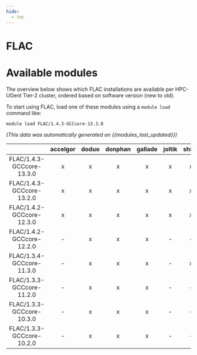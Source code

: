 ```yaml
---
hide:
  - toc
---
```


FLAC
====

# Available modules


The overview below shows which FLAC installations are available per HPC-UGent Tier-2 cluster, ordered based on software version (new to old).

To start using FLAC, load one of these modules using a `module load` command like:

```shell
module load FLAC/1.4.3-GCCcore-13.3.0
```

*(This data was automatically generated on {{modules_last_updated}})*  

| |accelgor|doduo|donphan|gallade|joltik|shinx|
| :---: | :---: | :---: | :---: | :---: | :---: | :---: |
|FLAC/1.4.3-GCCcore-13.3.0|x|x|x|x|x|x|
|FLAC/1.4.3-GCCcore-13.2.0|x|x|x|x|x|x|
|FLAC/1.4.2-GCCcore-12.3.0|x|x|x|x|x|x|
|FLAC/1.4.2-GCCcore-12.2.0|-|x|x|x|-|-|
|FLAC/1.3.4-GCCcore-11.3.0|-|x|x|x|-|x|
|FLAC/1.3.3-GCCcore-11.2.0|-|x|x|x|-|-|
|FLAC/1.3.3-GCCcore-10.3.0|-|x|x|x|-|-|
|FLAC/1.3.3-GCCcore-10.2.0|-|x|x|x|-|-|

